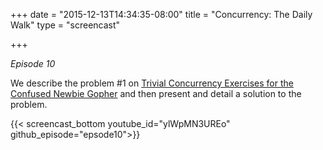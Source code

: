 +++
date = "2015-12-13T14:34:35-08:00"
title = "Concurrency: The Daily Walk"
type = "screencast"

+++

_Episode 10_

We describe the problem #1 on [Trivial Concurrency Exercises for the Confused Newbie Gopher](http://whipperstacker.com/2015/10/05/3-trivial-concurrency-exercises-for-the-confused-newbie-gopher) and then present and detail a solution to the problem.
<!--more-->

{{< screencast_bottom youtube_id="ylWpMN3UREo" github_episode="epsode10">}}
